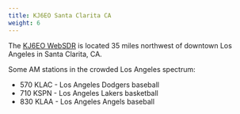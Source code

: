 ```yaml
---
title: KJ6EO Santa Clarita CA
weight: 6
---
```

The [KJ6EO WebSDR](http://kj6eo.com:8901/) is located
35 miles northwest of downtown Los Angeles in Santa
Clarita, CA.

Some AM stations in the crowded Los Angeles spectrum:

* 570 KLAC - Los Angeles Dodgers baseball
* 710 KSPN - Los Angeles Lakers basketball
* 830 KLAA - Los Angeles Angels baseball
